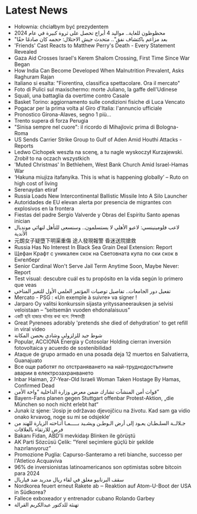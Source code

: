 # Latest News
-  Hołownia: chciałbym być prezydentem
-  محظوظون للغاية.. مواليد 4 أبراج تحصل على ثروة كبيرة في عام 2024
-  "بعد مزاعم باكتشاف نفق".. متحدث جيش الاحتلال: حجمه كان صادمًا حقًا
-  'Friends' Cast Reacts to Matthew Perry's Death - Every Statement Revealed
-  Gaza Aid Crosses Israel's Kerem Shalom Crossing, First Time Since War Began
-  How India Can Become Developed When Malnutrition Prevalent, Asks Raghuram Rajan
-  Italiano si esalta: "Fiorentina, classifica spettacolare. Ora il mercato"
-  Foto di Pulici sul maxischermo: morte Juliano, la gaffe dell'Udinese
-  Squali, una battaglia da overtime contro Casale
-  Basket Torino: aggiornamento sulle condizioni fisiche di Luca Vencato
-  Pogacar per la prima volta al Giro d'Italia: l'annuncio ufficiale
-  Pronostico Girona-Alaves, segno 1 più...
-  Trento supera di forza Perugia
-  "Sinisa sempre nel cuore": il ricordo di Mihajlovic prima di Bologna-Roma
-  US Sends Carrier Strike Group to Gulf of Aden Amid Houthi Attacks - Reports
-  Ledwo Cichopek weszła na scenę, a tu nagle wyskoczył Kurzajewski. Zrobił to na oczach wszystkich
-  'Muted Christmas' In Bethlehem, West Bank Church Amid Israel-Hamas War
-  ‘Hakuna miujiza itafanyika. This is what is happening globally’ – Ruto on high cost of living
-  Serenaydan etiraf
-  Russia Loads New Intercontinental Ballistic Missile Into A Silo Launcher
-  Autoridades de EU elevan alerta por presencia de migrantes con explosivos en la frontera
-  Fiestas del padre Sergio Valverde y Obras del Espíritu Santo apenas inician
-  لاعب فلومينينسي: لاعبو الأهلي لا يستسلمون.. وسنسعى للتأهل لنهائي مونديال الأندية
-  元朗女子疑墮下明渠重傷 途人發現報警 昏迷送院搶救
-  Russia Has No Interest In Black Sea Grain Deal Extension: Report
-  Щефан Крафт с уникален скок на Световната купа по ски скок в Енгелберг
-  Senior Cardinal Won't Serve Jail Term Anytime Soon, Maybe Never: Report
-  Test visual: descubre cuál es tu propósito en la vida según lo primero que veas
-  تفعيل دور الجامعات.. تفاصيل توصيات المؤتمر العلمي الأول للتغير المناخي
-  Mercato - PSG : «Un exemple à suivre» va signer !
-  Jarparo Oy valitsi konkurssin sijasta yrityssaneerauksen ja selvisi veloistaan – ”seitsemän vuoden ehdonalaisuus”
-  একটি ছবি হাজার ঘটনার কথা বলে: শিক্ষামন্ত্রী
-  Great Pyrenees adorably 'pretends she died of dehydration' to get refill in viral video
-  شوط جيد للزلزولي وشادي يحصن المكانة
-  Popular, ACCIONA Energía y Cotosolar Holding cierran inversión fotovoltaica y acuerdo de sostenibilidad
-  Ataque de grupo armado en una posada deja 12 muertos en Salvatierra, Guanajuato
-  Все още работят по отстраняването на най-труднодостъпните аварии в електрозахранването
-  Inbar Haiman, 27-Year-Old Israeli Woman Taken Hostage By Hamas, Confirmed Dead
-  قوات أمن المنشآت تشارك ضمن معرض وزارة الداخلية “واحة الأمن”
-  Bayern-Fans planen gegen Stuttgart offenbar Protest-Aktion, „die München so noch nicht erlebt hat“
-  Junak iz sjene: ‘Josip je održavao djevojčicu na životu. Kad sam ga vidio onako krvavog, noge su mi se odsjekle‘
-  جـلالــة السلـطـان يعـود إلى أرض الـوطـن ويشـيد بـــــمـا أتـاحته الزيارة للهند من فرص للارتقاء بالعلاقات
-  Bakanı Fidan, ABD'li mevkidaşı Blinken ile görüştü
-  AK Parti Sözcüsü Çelik: ”Yerel seçimlere güçlü bir şekilde hazırlanıyoruz”
-  Promozione Puglia: Capurso-Santeramo a reti bianche, successo per l'Atletico Acquaviva
-  96% de inversionistas latinoamericanos son optimistas sobre bitcoin para 2024
-  سقف البرنابيو مغلق في لقاء ريال مدريد ضد فياريال
-  Nordkorea feuert erneut Rakete ab ‒ Reaktion auf Atom-U-Boot der USA in Südkorea?
-  Fallece exboxeador y entrenador cubano Rolando Garbey
-  تهنئة للدكتور عبدالكريم القرالة
